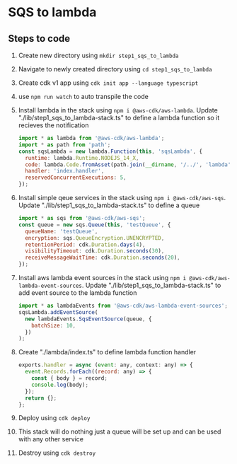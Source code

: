 # SQS to lambda

## Steps to code

1. Create new directory using `mkdir step1_sqs_to_lambda`
2. Navigate to newly created directory using `cd step1_sqs_to_lambda`
3. Create cdk v1 app using `cdk init app --language typescript`
4. use `npm run watch` to auto transpile the code
5. Install lambda in the stack using `npm i @aws-cdk/aws-lambda`. Update "./lib/step1_sqs_to_lambda-stack.ts" to define a lambda function so it recieves the notification

   ```js
   import * as lambda from '@aws-cdk/aws-lambda';
   import * as path from 'path';
   const sqsLambda = new lambda.Function(this, 'sqsLambda', {
     runtime: lambda.Runtime.NODEJS_14_X,
     code: lambda.Code.fromAsset(path.join(__dirname, '/../', 'lambda')),
     handler: 'index.handler',
     reservedConcurrentExecutions: 5,
   });
   ```

6. Install simple qeue services in the stack using `npm i @aws-cdk/aws-sqs`. Update "./lib/step1_sqs_to_lambda-stack.ts" to define a queue

   ```js
   import * as sqs from '@aws-cdk/aws-sqs';
   const queue = new sqs.Queue(this, 'testQueue', {
     queueName: 'testQueue',
     encryption: sqs.QueueEncryption.UNENCRYPTED,
     retentionPeriod: cdk.Duration.days(4),
     visibilityTimeout: cdk.Duration.seconds(30),
     receiveMessageWaitTime: cdk.Duration.seconds(20),
   });
   ```

7. Install aws lambda event sources in the stack using `npm i @aws-cdk/aws-lambda-event-sources`. Update "./lib/step1_sqs_to_lambda-stack.ts" to add event source to the lambda function

   ```js
   import * as lambdaEvents from '@aws-cdk/aws-lambda-event-sources';
   sqsLambda.addEventSource(
     new lambdaEvents.SqsEventSource(queue, {
       batchSize: 10,
     })
   );
   ```

8. Create "./lambda/index.ts" to define lambda function handler

   ```js
   exports.handler = async (event: any, context: any) => {
     event.Records.forEach((record: any) => {
       const { body } = record;
       console.log(body);
     });
     return {};
   };
   ```

9. Deploy using `cdk deploy`
10. This stack will do nothing just a queue will be set up and can be used with any other service
11. Destroy using `cdk destroy`

